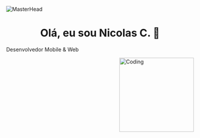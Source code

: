 ![MasterHead](https://t3.ftcdn.net/jpg/02/68/48/86/360_F_268488616_wcoB2JnGbOD2u3bpn2GPmu0KJQ4Ah66T.jpg)

<h1 align="center"> Olá, eu sou Nicolas C. 👏 </h1><p> Desenvolvedor Mobile & Web</p>
<img align="right" alt="Coding" width="200" src="https://dl.openseauserdata.com/cache/originImage/files/527a9783c28c70962773a73db797ea4d.gif">
